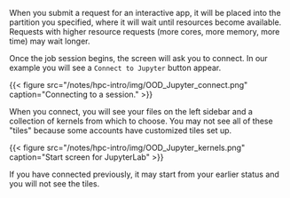 When you submit a request for an interactive app, it will be placed into the partition you specified, where it will wait until resources become available.  Requests with higher resource requests (more cores, more memory, more time) may wait longer.  

Once the job session begins, the screen will ask you to connect.  In our example you will see a `Connect to Jupyter` button appear.

{{< figure src="/notes/hpc-intro/img/OOD_Jupyter_connect.png" caption="Connecting to a session." >}}

When you connect, you will see your files on the left sidebar and a collection of kernels from which to choose.  You may not see all of these "tiles" because some accounts have customized tiles set up.  

{{< figure src="/notes/hpc-intro/img/OOD_Jupyter_kernels.png" caption="Start screen for JupyterLab" >}}

If you have connected previously, it may start from your earlier status and you will not see the tiles.  

